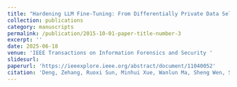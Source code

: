 ```yaml
---
title: "Hardening LLM Fine-Tuning: From Differentially Private Data Selection to Trustworthy Model Quantization"
collection: publications
category: manuscripts
permalink: /publication/2015-10-01-paper-title-number-3
excerpt: ''
date: 2025-06-18
venue: 'IEEE Transactions on Information Forensics and Security '
slidesurl: 
paperurl: 'https://ieeexplore.ieee.org/abstract/document/11040052'
citation: 'Deng, Zehang, Ruoxi Sun, Minhui Xue, Wanlun Ma, Sheng Wen, Surya Nepal, and Yang Xiang. "Hardening LLM Fine-Tuning: From Differentially Private Data Selection to Trustworthy Model Quantization." IEEE Transactions on Information Forensics and Security (2025).'
---
```

